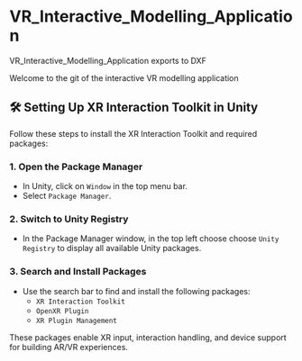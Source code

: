 # VR_Interactive_Modelling_Application
VR_Interactive_Modelling_Application exports to DXF


Welcome to the git of the interactive VR modelling application
## 🛠️ Setting Up XR Interaction Toolkit in Unity

Follow these steps to install the XR Interaction Toolkit and required packages:

### 1. Open the Package Manager
- In Unity, click on `Window` in the top menu bar.
- Select `Package Manager`.

### 2. Switch to Unity Registry
- In the Package Manager window, in the top left choose choose `Unity Registry` to display all available Unity packages.

### 3. Search and Install Packages
- Use the search bar to find and install the following packages:
  - `XR Interaction Toolkit`
  - `OpenXR Plugin`
  - `XR Plugin Management`

These packages enable XR input, interaction handling, and device support for building AR/VR experiences.
